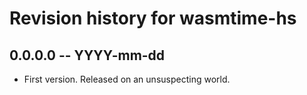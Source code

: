 # Revision history for wasmtime-hs

## 0.0.0.0 -- YYYY-mm-dd

* First version. Released on an unsuspecting world.

